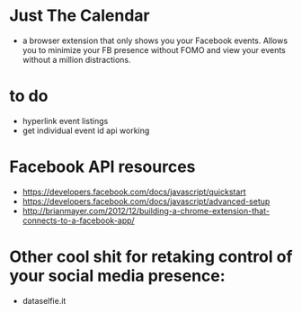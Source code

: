 # Just The Calendar


* a browser extension that only shows you your Facebook events. Allows you to minimize your FB presence without FOMO and view your events without a million distractions.

# to do
* hyperlink event listings
* get individual event id api working




# Facebook API resources
* https://developers.facebook.com/docs/javascript/quickstart
* https://developers.facebook.com/docs/javascript/advanced-setup
* http://brianmayer.com/2012/12/building-a-chrome-extension-that-connects-to-a-facebook-app/

# Other cool shit for retaking control of your social media presence:
* dataselfie.it

